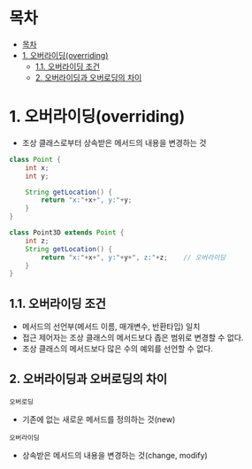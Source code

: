 # 목차
- [목차](#목차)
- [1. 오버라이딩(overriding)](#1-오버라이딩overriding)
  - [1.1. 오버라이딩 조건](#11-오버라이딩-조건)
  - [2. 오버라이딩과 오버로딩의 차이](#2-오버라이딩과-오버로딩의-차이)

# 1. 오버라이딩(overriding)
- 조상 클래스로부터 상속받은 메서드의 내용을 변경하는 것

```java
class Point {
    int x;
    int y;

    String getLocation() {
        return "x:"+x+", y:"+y;
    }
}

class Point3D extends Point {
    int z;
    String getLocation() {
        return "x:"+x+", y:"+y+", z:"+z;    // 오버라이딩
    }
}

```

## 1.1. 오버라이딩 조건

- 메서드의 선언부(메서드 이름, 매개변수, 반환타입) 일치
- 접근 제어자는 조상 클래스의 메서드보다 좁은 범위로 변경할 수 없다.
- 조상 클래스의 메서드보다 많은 수의 예외를 선언할 수 없다.

## 2. 오버라이딩과 오버로딩의 차이

`오버로딩`
- 기존에 없는 새로운 메서드를 정의하는 것(new)

`오버라이딩`
- 상속받은 메서드의 내용을 변경하는 것(change, modify)